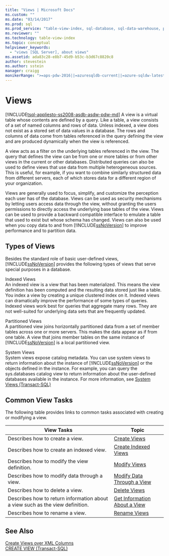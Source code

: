 ```yaml
---
title: "Views | Microsoft Docs"
ms.custom: ""
ms.date: "03/14/2017"
ms.prod: sql
ms.prod_service: "table-view-index, sql-database, sql-data-warehouse, pdw"
ms.reviewer: ""
ms.technology: table-view-index
ms.topic: conceptual
helpviewer_keywords: 
  - "views [SQL Server], about views"
ms.assetid: ada83c28-e8b7-45d9-b53c-b3d67c8820c8
author: stevestein
ms.author: sstein
manager: craigg
monikerRange: ">=aps-pdw-2016||=azuresqldb-current||=azure-sqldw-latest||>=sql-server-2016||=sqlallproducts-allversions||>=sql-server-linux-2017||=azuresqldb-mi-current"
---
```

# Views
[!INCLUDE[tsql-appliesto-ss2008-asdb-asdw-pdw-md](../../includes/tsql-appliesto-ss2008-all-md.md)]
  A view is a virtual table whose contents are defined by a query. Like a table, a view consists of a set of named columns and rows of data. Unless indexed, a view does not exist as a stored set of data values in a database. The rows and columns of data come from tables referenced in the query defining the view and are produced dynamically when the view is referenced.  
  
 A view acts as a filter on the underlying tables referenced in the view. The query that defines the view can be from one or more tables or from other views in the current or other databases. Distributed queries can also be used to define views that use data from multiple heterogeneous sources. This is useful, for example, if you want to combine similarly structured data from different servers, each of which stores data for a different region of your organization.  
  
 Views are generally used to focus, simplify, and customize the perception each user has of the database. Views can be used as security mechanisms by letting users access data through the view, without granting the users permissions to directly access the underlying base tables of the view. Views can be used to provide a backward compatible interface to emulate a table that used to exist but whose schema has changed. Views can also be used when you copy data to and from [!INCLUDE[ssNoVersion](../../includes/ssnoversion-md.md)] to improve performance and to partition data.  
  
## Types of Views  
 Besides the standard role of basic user-defined views, [!INCLUDE[ssNoVersion](../../includes/ssnoversion-md.md)] provides the following types of views that serve special purposes in a database.  
  
 Indexed Views  
 An indexed view is a view that has been materialized. This means the view definition has been computed and the resulting data stored just like a table. You index a view by creating a unique clustered index on it. Indexed views can dramatically improve the performance of some types of queries. Indexed views work best for queries that aggregate many rows. They are not well-suited for underlying data sets that are frequently updated.  
  
 Partitioned Views  
 A partitioned view joins horizontally partitioned data from a set of member tables across one or more servers. This makes the data appear as if from one table. A view that joins member tables on the same instance of [!INCLUDE[ssNoVersion](../../includes/ssnoversion-md.md)] is a local partitioned view.  
  
 System Views  
 System views expose catalog metadata. You can use system views to return information about the instance of [!INCLUDE[ssNoVersion](../../includes/ssnoversion-md.md)] or the objects defined in the instance. For example, you can query the sys.databases catalog view to return information about the user-defined databases available in the instance. For more information, see [System Views &#40;Transact-SQL&#41;](http://msdn.microsoft.com/library/35a6161d-7f43-4e00-bcd3-3091f2015e90)  
  
## Common View Tasks  
 The following table provides links to common tasks associated with creating or modifying a view.  
  
|View Tasks|Topic|  
|----------------|-----------|  
|Describes how to create a view.|[Create Views](../../relational-databases/views/create-views.md)|  
|Describes how to create an indexed view.|[Create Indexed Views](../../relational-databases/views/create-indexed-views.md)|  
|Describes how to modify the view definition.|[Modify Views](../../relational-databases/views/modify-views.md)|  
|Describes how to modify data through a view.|[Modify Data Through a View](../../relational-databases/views/modify-data-through-a-view.md)|  
|Describes how to delete a view.|[Delete Views](../../relational-databases/views/delete-views.md)|  
|Describes how to return information about a view such as the view definition.|[Get Information About a View](../../relational-databases/views/get-information-about-a-view.md)|  
|Describes how to rename a view.|[Rename Views](../../relational-databases/views/rename-views.md)|  
  
## See Also  
 [Create Views over XML Columns](../../relational-databases/xml/create-views-over-xml-columns.md)   
 [CREATE VIEW &#40;Transact-SQL&#41;](../../t-sql/statements/create-view-transact-sql.md)  
  
  
